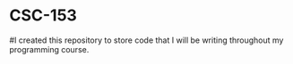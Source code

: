 # CSC-153
#I created this repository to store code that I will be writing throughout my programming course.
